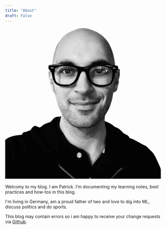 ```yaml
---
title: "About"
draft: False
---
```


![me](images/me.jpg)

Welcomy to my blog. I am Patrick. I’m documenting my learning notes, best practices and how-tos in this blog.

I'm living in Germany, am a proud father of two and love to dig into ML, discuss politics and do sports.

This blog may contain errors so i am happy to receive your change requests via [Github](https://github.com/PatrickPT/patrickpt.github.io).



